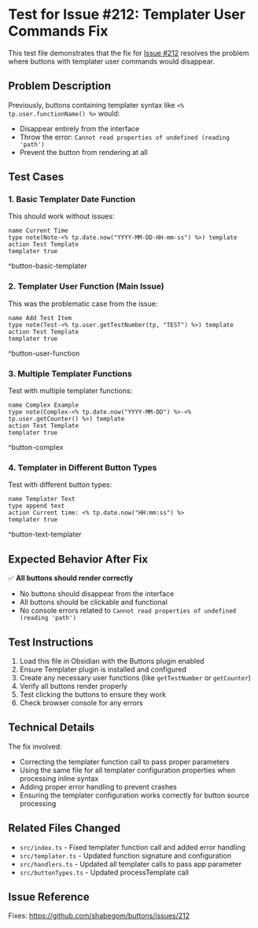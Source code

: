 # Test for Issue #212: Templater User Commands Fix

This test file demonstrates that the fix for [Issue #212](https://github.com/shabegom/buttons/issues/212) resolves the problem where buttons with templater user commands would disappear.

## Problem Description

Previously, buttons containing templater syntax like `<% tp.user.functionName() %>` would:
- Disappear entirely from the interface
- Throw the error: `Cannot read properties of undefined (reading 'path')`
- Prevent the button from rendering at all

## Test Cases

### 1. Basic Templater Date Function
This should work without issues:

```button
name Current Time
type note(Note-<% tp.date.now("YYYY-MM-DD-HH-mm-ss") %>) template
action Test Template
templater true
```
^button-basic-templater

### 2. Templater User Function (Main Issue)
This was the problematic case from the issue:

```button
name Add Test Item
type note(Test-<% tp.user.getTestNumber(tp, "TEST") %>) template
action Test Template
templater true
```
^button-user-function

### 3. Multiple Templater Functions
Test with multiple templater functions:

```button
name Complex Example
type note(Complex-<% tp.date.now("YYYY-MM-DD") %>-<% tp.user.getCounter() %>) template
action Test Template
templater true
```
^button-complex

### 4. Templater in Different Button Types
Test with different button types:

```button
name Templater Text
type append text
action Current time: <% tp.date.now("HH:mm:ss") %>
templater true
```
^button-text-templater

## Expected Behavior After Fix

✅ **All buttons should render correctly**
- No buttons should disappear from the interface
- All buttons should be clickable and functional
- No console errors related to `Cannot read properties of undefined (reading 'path')`

## Test Instructions

1. Load this file in Obsidian with the Buttons plugin enabled
2. Ensure Templater plugin is installed and configured
3. Create any necessary user functions (like `getTestNumber` or `getCounter`)
4. Verify all buttons render properly
5. Test clicking the buttons to ensure they work
6. Check browser console for any errors

## Technical Details

The fix involved:
- Correcting the templater function call to pass proper parameters
- Using the same file for all templater configuration properties when processing inline syntax
- Adding proper error handling to prevent crashes
- Ensuring the templater configuration works correctly for button source processing

## Related Files Changed

- `src/index.ts` - Fixed templater function call and added error handling
- `src/templater.ts` - Updated function signature and configuration
- `src/handlers.ts` - Updated all templater calls to pass app parameter
- `src/buttonTypes.ts` - Updated processTemplate call

## Issue Reference

Fixes: https://github.com/shabegom/buttons/issues/212 